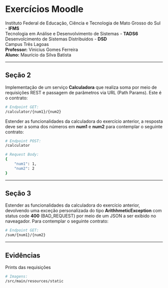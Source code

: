 <!-- cSpell:disable -->
# Exercícios Moodle

Instituto Federal de Educação, Ciência e Tecnologia de Mato Grosso do Sul - **IFMS** <br>
Tecnologia em Análise e Desenvolvimento de Sistemas - **TADS6** <br>
Desenvolcimento de Sistemas Distribuidos - **DSD** <br>
Campus Três Lagoas <br>
**Professor:** Vinicius Gomes Ferreira <br>
**Aluno:** Maurício da Silva Batista

---

## Seção 2

Implementação de um serviço **Calculadora** que realiza soma por meio de requisições REST e passagem de parâmetros via URL (Path Params). Este é o contrato:

```bash
# Endpoint GET:
/calculator/{num1}/{num2}
```

Estender as funcionalidades da calculadora do exercício anterior, a resposta deve ser a soma dos números em **num1** e **num2** para contemplar o seguinte contrato:

```bash
# Endpoint POST:
/calculator

# Request Body:
{
    "num1": 1,
    "num2": 2
}
```

---

## Seção 3

Estender as funcionalidades da calculadora do exercício anterior, devolvendo uma exceção personalizada do tipo **ArithhmeticException** com status code **400** (BAD_REQUEST) por meio de um JSON a ser exibido no naveagador. Para contemplar o seguinte contrato:

```bash
# Endpoint GET:
/sum/{num1}/{num2}
```

---

## Evidências

Prints das requisições

```bash
# Imagens:
/src/main/resources/static
```
